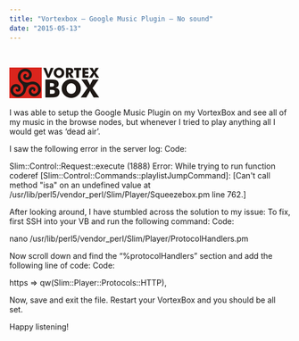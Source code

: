 ```yaml
---
title: "Vortexbox – Google Music Plugin – No sound"
date: "2015-05-13"
---
```


 

[![VB](images/VB.png)](http://104.167.119.213/wp-content/uploads/2015/04/VB.png)

I was able to setup the Google Music Plugin on my VortexBox and see all of my music in the browse nodes, but whenever I tried to play anything all I would get was ‘dead air’.

I saw the following error in the server log: Code:

Slim::Control::Request::execute (1888) Error: While trying to run function coderef \[Slim::Control::Commands::playlistJumpCommand\]: \[Can't call method "isa" on an undefined value at /usr/lib/perl5/vendor\_perl/Slim/Player/Squeezebox.pm line 762.\]

After looking around, I have stumbled across the solution to my issue: To fix, first SSH into your VB and run the following command: Code:

nano /usr/lib/perl5/vendor\_perl/Slim/Player/ProtocolHandlers.pm

Now scroll down and find the “%protocolHandlers” section and add the following line of code: Code:

https => qw(Slim::Player::Protocols::HTTP),

Now, save and exit the file. Restart your VortexBox and you should be all set.

Happy listening!

